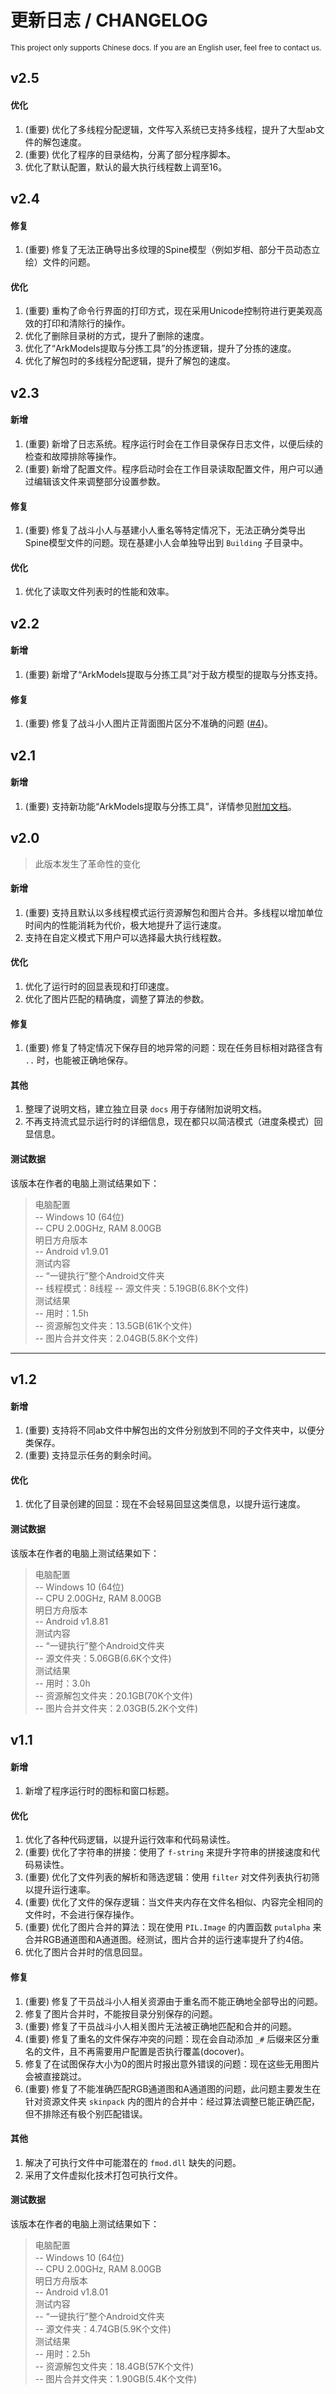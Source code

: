 更新日志 / CHANGELOG
==========
<sup> This project only supports Chinese docs. If you are an English user, feel free to contact us. </sup>

## v2.5
#### 优化
1. (重要) 优化了多线程分配逻辑，文件写入系统已支持多线程，提升了大型ab文件的解包速度。
2. (重要) 优化了程序的目录结构，分离了部分程序脚本。
3. 优化了默认配置，默认的最大执行线程数上调至16。


## v2.4
#### 修复
1. (重要) 修复了无法正确导出多纹理的Spine模型（例如岁相、部分干员动态立绘）文件的问题。

#### 优化
1. (重要) 重构了命令行界面的打印方式，现在采用Unicode控制符进行更美观高效的打印和清除行的操作。
2. 优化了删除目录树的方式，提升了删除的速度。
3. 优化了“ArkModels提取与分拣工具”的分拣逻辑，提升了分拣的速度。
4. 优化了解包时的多线程分配逻辑，提升了解包的速度。


## v2.3
#### 新增
1. (重要) 新增了日志系统。程序运行时会在工作目录保存日志文件，以便后续的检查和故障排除等操作。
2. (重要) 新增了配置文件。程序启动时会在工作目录读取配置文件，用户可以通过编辑该文件来调整部分设置参数。

#### 修复
1. (重要) 修复了战斗小人与基建小人重名等特定情况下，无法正确分类导出Spine模型文件的问题。现在基建小人会单独导出到 `Building` 子目录中。

#### 优化
1. 优化了读取文件列表时的性能和效率。


## v2.2
#### 新增
1. (重要) 新增了“ArkModels提取与分拣工具”对于敌方模型的提取与分拣支持。

#### 修复
1. (重要) 修复了战斗小人图片正背面图片区分不准确的问题 ([#4](https://github.com/isHarryh/Ark-Unpacker/issues/4))。


## v2.1
#### 新增
1. (重要) 支持新功能“ArkModels提取与分拣工具”，详情参见[附加文档](docs/ArkModelsRepoKit.md)。


## v2.0
> 此版本发生了革命性的变化
#### 新增
1. (重要) 支持且默认以多线程模式运行资源解包和图片合并。多线程以增加单位时间内的性能消耗为代价，极大地提升了运行速度。
2. 支持在自定义模式下用户可以选择最大执行线程数。

#### 优化
1. 优化了运行时的回显表现和打印速度。
2. 优化了图片匹配的精确度，调整了算法的参数。

#### 修复
1. (重要) 修复了特定情况下保存目的地异常的问题：现在任务目标相对路径含有 `..` 时，也能被正确地保存。

#### 其他
1. 整理了说明文档，建立独立目录 `docs` 用于存储附加说明文档。
2. 不再支持流式显示运行时的详细信息，现在都只以简洁模式（进度条模式）回显信息。

#### 测试数据
该版本在作者的电脑上测试结果如下：
> 电脑配置  
> -- Windows 10 (64位)  
> -- CPU 2.00GHz, RAM 8.00GB  
> 明日方舟版本  
> -- Android v1.9.01  
> 测试内容  
> -- “一键执行”整个Android文件夹  
> -- 线程模式：8线程
> -- 源文件夹：5.19GB(6.8K个文件)  
> 测试结果  
> -- 用时：1.5h  
> -- 资源解包文件夹：13.5GB(61K个文件)  
> -- 图片合并文件夹：2.04GB(5.8K个文件)  

-----

## v1.2
#### 新增
1. (重要) 支持将不同ab文件中解包出的文件分别放到不同的子文件夹中，以便分类保存。
2. (重要) 支持显示任务的剩余时间。

#### 优化
1. 优化了目录创建的回显：现在不会轻易回显这类信息，以提升运行速度。

#### 测试数据
该版本在作者的电脑上测试结果如下：
> 电脑配置  
> -- Windows 10 (64位)  
> -- CPU 2.00GHz, RAM 8.00GB  
> 明日方舟版本  
> -- Android v1.8.81  
> 测试内容  
> -- “一键执行”整个Android文件夹  
> -- 源文件夹：5.06GB(6.6K个文件)  
> 测试结果  
> -- 用时：3.0h  
> -- 资源解包文件夹：20.1GB(70K个文件)  
> -- 图片合并文件夹：2.03GB(5.2K个文件)  


## v1.1
#### 新增
1. 新增了程序运行时的图标和窗口标题。

#### 优化
1. 优化了各种代码逻辑，以提升运行效率和代码易读性。
2. (重要) 优化了字符串的拼接：使用了 `f-string` 来提升字符串的拼接速度和代码易读性。
3. (重要) 优化了文件列表的解析和筛选逻辑：使用 `filter` 对文件列表执行初筛以提升运行速率。
4. (重要) 优化了文件的保存逻辑：当文件夹内存在文件名相似、内容完全相同的文件时，不会进行保存操作。
5. (重要) 优化了图片合并的算法：现在使用 `PIL.Image` 的内置函数 `putalpha` 来合并RGB通道图和A通道图。经测试，图片合并的运行速率提升了约4倍。
6. 优化了图片合并时的信息回显。

#### 修复
1. (重要) 修复了干员战斗小人相关资源由于重名而不能正确地全部导出的问题。
2. 修复了图片合并时，不能按目录分别保存的问题。
3. (重要) 修复了干员战斗小人相关图片无法被正确地匹配和合并的问题。
4. (重要) 修复了重名的文件保存冲突的问题：现在会自动添加 `_#` 后缀来区分重名的文件，且不再需要用户配置是否执行覆盖(docover)。
5. 修复了在试图保存大小为0的图片时报出意外错误的问题：现在这些无用图片会被直接跳过。
6. (重要) 修复了不能准确匹配RGB通道图和A通道图的问题，此问题主要发生在针对资源文件夹 `skinpack` 内的图片的合并中：经过算法调整已能正确匹配，但不排除还有极个别匹配错误。

#### 其他
1. 解决了可执行文件中可能潜在的 `fmod.dll` 缺失的问题。
2. 采用了文件虚拟化技术打包可执行文件。

#### 测试数据
该版本在作者的电脑上测试结果如下：
> 电脑配置  
> -- Windows 10 (64位)  
> -- CPU 2.00GHz, RAM 8.00GB  
> 明日方舟版本  
> -- Android v1.8.01  
> 测试内容  
> -- “一键执行”整个Android文件夹  
> -- 源文件夹：4.74GB(5.9K个文件)  
> 测试结果  
> -- 用时：2.5h  
> -- 资源解包文件夹：18.4GB(57K个文件)  
> -- 图片合并文件夹：1.90GB(5.4K个文件)  
